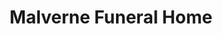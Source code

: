 ---
title: "Malverne Funeral Home"
url: /malverne/malverne-funeral-home/
shop: funeral directors
---